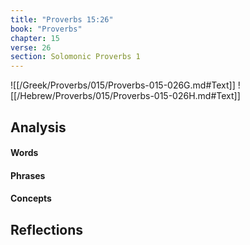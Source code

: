 ```yaml
---
title: "Proverbs 15:26"
book: "Proverbs"
chapter: 15
verse: 26
section: Solomonic Proverbs 1
---
```

![[/Greek/Proverbs/015/Proverbs-015-026G.md#Text]]
![[/Hebrew/Proverbs/015/Proverbs-015-026H.md#Text]]

## Analysis

#### Words

#### Phrases

#### Concepts

## Reflections
